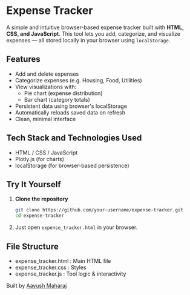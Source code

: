 # Expense Tracker

A simple and intuitive browser-based expense tracker built with **HTML, CSS, and JavaScript**. This tool lets you add, categorize, and visualize expenses — all stored locally in your browser using `localStorage`.

## Features

- Add and delete expenses
- Categorize expenses (e.g. Housing, Food, Utilities)
- View visualizations with:
  - Pie chart (expense distribution)
  - Bar chart (category totals)
- Persistent data using browser's localStorage
- Automatically reloads saved data on refresh
- Clean, minimal interface

## Tech Stack and Technologies Used

- HTML / CSS / JavaScript
- Plotly.js (for charts)
- localStorage (for browser-based persistence)

## Try It Yourself

1. **Clone the repository**
   ```bash
   git clone https://github.com/your-username/expense-tracker.git
   cd expense-tracker
   ```

2. Just open `expense_tracker.html` in your browser.

## File Structure

- expense_tracker.html : Main HTML file
- expense_tracker.css : Styles
- expense_tracker.js : Tool logic & interactivity


Built by [Aayush Maharaj](https://github.com/AMaharaj16)

